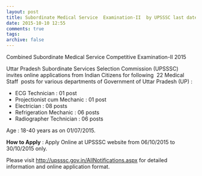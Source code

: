 ```yaml
---
layout: post
title: Subordinate Medical Service  Examination-II  by UPSSSC last date 30th Oct-2015   
date: 2015-10-10 12:55
comments: true
tags: 
archive: false
---
```

Combined Subordinate Medical Service Competitive Examination-II 2015  

Uttar Pradesh Subordinate Services Selection Commission (UPSSSC) invites online applications from Indian Citizens for following  22 Medical Staff  posts for various departments of Government of Uttar Pradesh (UP) :     


- ECG Technician : 01 post
- Projectionist cum Mechanic : 01 post
- Electrician : 08 posts
- Refrigeration Mechanic : 06 posts
- Radiographer Technician : 06 posts

Age : 18-40 years as on 01/07/2015. 

**How to Apply** : Apply Online at UPSSSC website from 06/10/2015 to 30/10/2015 only.  

Please visit <http://upsssc.gov.in/AllNotifications.aspx> for detailed information and online application format. 



